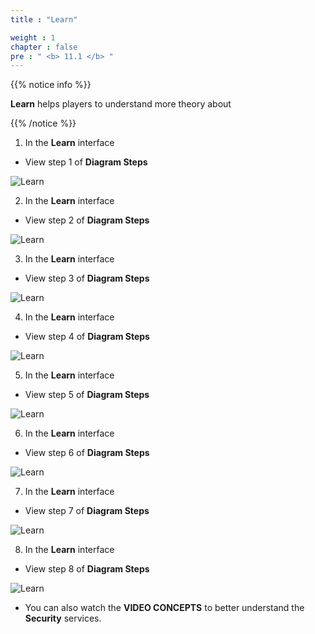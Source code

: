 ```yaml
---
title : "Learn"

weight : 1
chapter : false
pre : " <b> 11.1 </b> "
---
```


{{% notice info %}}

**Learn** helps players to understand more theory about

{{% /notice %}}

1. In the **Learn** interface

- View step 1 of **Diagram Steps**

![Learn](/images/11-security/11.1-learn/1-learn.png?width=90pc)

2. In the **Learn** interface

- View step 2 of **Diagram Steps**

![Learn](/images/11-security/11.1-learn/2-learn.png?width=90pc)

3. In the **Learn** interface

- View step 3 of **Diagram Steps**

![Learn](/images/11-security/11.1-learn/3-learn.png?width=90pc)

4. In the **Learn** interface

- View step 4 of **Diagram Steps**

![Learn](/images/11-security/11.1-learn/4-learn.png?width=90pc)

5. In the **Learn** interface

- View step 5 of **Diagram Steps**

![Learn](/images/11-security/11.1-learn/5-learn.png?width=90pc)

6. In the **Learn** interface

- View step 6 of **Diagram Steps**

![Learn](/images/11-security/11.1-learn/6-learn.png?width=90pc)

7. In the **Learn** interface

- View step 7 of **Diagram Steps**

![Learn](/images/11-security/11.1-learn/7-learn.png?width=90pc)

8. In the **Learn** interface

- View step 8 of **Diagram Steps**

![Learn](/images/11-security/11.1-learn/8-learn.png?width=90pc)

- You can also watch the **VIDEO CONCEPTS** to better understand the **Security** services.